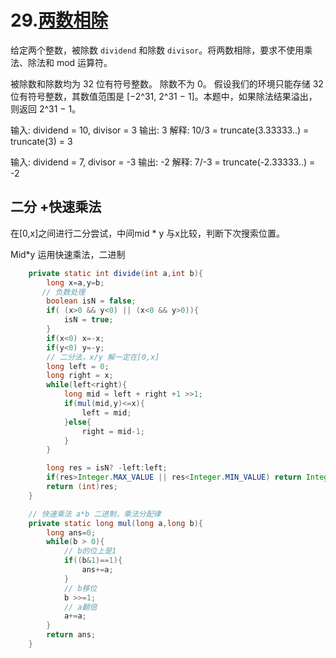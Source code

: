 # 29.[两数相除](https://leetcode-cn.com/problems/divide-two-integers/)

给定两个整数，被除数 `dividend` 和除数 `divisor`。将两数相除，要求不使用乘法、除法和 mod 运算符。

被除数和除数均为 32 位有符号整数。
除数不为 0。
假设我们的环境只能存储 32 位有符号整数，其数值范围是 [−2^31,  2^31 − 1]。本题中，如果除法结果溢出，则返回 2^31 − 1。

输入: dividend = 10, divisor = 3
输出: 3
解释: 10/3 = truncate(3.33333..) = truncate(3) = 3

输入: dividend = 7, divisor = -3
输出: -2
解释: 7/-3 = truncate(-2.33333..) = -2

## 二分 +快速乘法

在[0,x]之间进行二分尝试，中间mid * y 与x比较，判断下次搜索位置。

Mid*y 运用快速乘法，二进制

```java
    private static int divide(int a,int b){
        long x=a,y=b;
       // 负数处理
        boolean isN = false;
        if( (x>0 && y<0) || (x<0 && y>0)){
            isN = true;
        }
        if(x<0) x=-x;
        if(y<0) y=-y;
        // 二分法，x/y 解一定在[0,x]
        long left = 0;
        long right = x;
        while(left<right){
            long mid = left + right +1 >>1;
            if(mul(mid,y)<=x){
                left = mid;
            }else{
                right = mid-1;
            }
        }

        long res = isN? -left:left;
        if(res>Integer.MAX_VALUE || res<Integer.MIN_VALUE) return Integer.MAX_VALUE;
        return (int)res;
    }

    // 快速乘法 a*b 二进制，乘法分配律
    private static long mul(long a,long b){
        long ans=0;
        while(b > 0){
            // b的位上是1
            if((b&1)==1){
                ans+=a;
            }
            // b移位
            b >>=1;
            // a翻倍
            a+=a;
        }
        return ans;
    }
```



